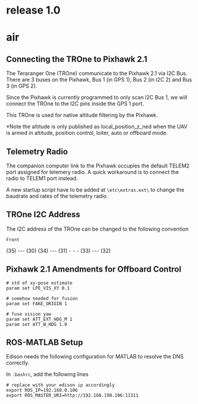 # release 1.0

# air

## Connecting the TROne to Pixhawk 2.1

The Teraranger One (TROne) communicate to the Pixhawk 2.1 via I2C Bus. There are 3 buses on the Pixhawk, Bus 1 (in GPS 1), Bus 2 (in I2C 2) and Bus 3 (in GPS 2). 

Since the Pixhawk is currently programmed to only scan I2C Bus 1, we will connect the TROne to the I2C pins inside the GPS 1 port.

This TROne is used for native altitude filtering by the Pixhawk.

*Note the altitude is only published as local_position_z_ned when the UAV is armed in altitude, position control, loiter, auto or offboard mode.

## Telemetry Radio

The companion computer link to the Pixhawk occupies the default TELEM2 port assigned for telemery radio. A quick workaround is to connect the radio to TELEM1 port instead.

A new startup script have to be added at `\etc\extras.ext\` to change the baudrate and rates of the telemetry radio.

## TROne I2C Address 

The I2C address of the TROne can be changed to the following convention

    Front
(35) --- (30)
(34) --- (31)
      -
      -
      -
(33) --- (32)

## Pixhawk 2.1 Amendments for Offboard Control

```
# std of xy-pose estimate
param set LPE_VIS_XY 0.1

# somehow needed for fusion
param set FAKE_ORIGIN 1

# fuse vision yaw
param set ATT_EXT_HDG_M 1
param set ATT_W_HDG 1.0
```

## ROS-MATLAB Setup

Edison needs the following configuration for MATLAB to resolve the DNS correctly.

In `.bashrc`, add the following lines

```
# replace with your edison ip accordingly
export ROS_IP=192.168.0.106
export ROS_MASTER_URI=http://192.168.198.106:11311
 ```



